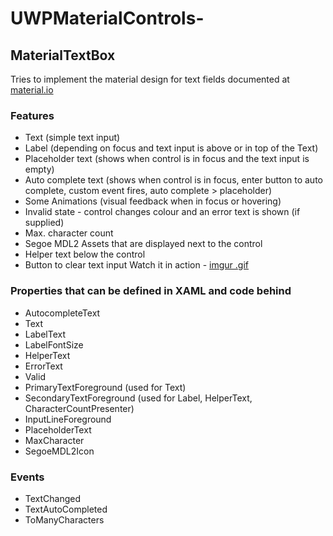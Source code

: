 # UWPMaterialControls-

## MaterialTextBox
Tries to implement the material design for text fields documented at [material.io](https://material.io)
### Features

- Text (simple text input)
- Label (depending on focus and text input is above or in top of the Text)
- Placeholder text (shows when control is in focus and the text input is empty)
- Auto complete text (shows when control is in focus, enter button to auto complete, custom event fires, auto complete > placeholder)
- Some Animations (visual feedback when in focus or hovering)
- Invalid state - control changes colour and an error text is shown (if supplied)
- Max. character count
- Segoe MDL2 Assets that are displayed next to the control
- Helper text below the control
- Button to clear text input
Watch it in action - [imgur .gif](http://imgur.com/a/W20gm)


### Properties that can be defined in XAML and code behind

- AutocompleteText
- Text
- LabelText
- LabelFontSize
- HelperText
- ErrorText
- Valid
- PrimaryTextForeground (used for Text)
- SecondaryTextForeground (used for Label, HelperText, CharacterCountPresenter)
- InputLineForeground
- PlaceholderText
- MaxCharacter
- SegoeMDL2Icon

### Events

- TextChanged
- TextAutoCompleted
- ToManyCharacters
